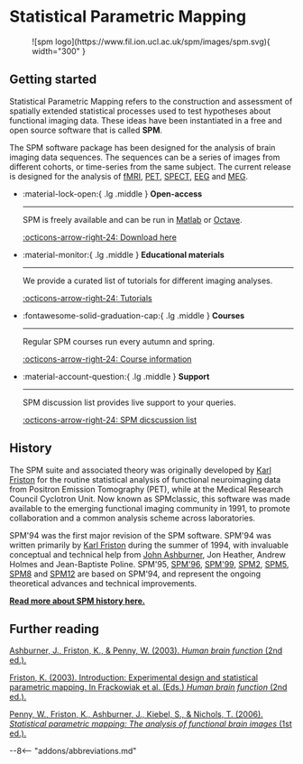 # Statistical Parametric Mapping

<figure markdown>
  ![spm logo](https://www.fil.ion.ucl.ac.uk/spm/images/spm.svg){ width="300" }
  <figcaption></figcaption>
</figure>

## Getting started

Statistical Parametric Mapping refers to the construction and assessment of spatially extended statistical processes used to test hypotheses about functional imaging data. These ideas have been instantiated in a free and open source software that is called **SPM**.

The SPM software package has been designed for the analysis of brain imaging data sequences. The sequences can be a series of images from different cohorts, or time-series from the same subject. The current release is designed for the analysis of [fMRI](https://www.fil.ion.ucl.ac.uk/spm/doc/biblio/Keyword/FMRI.html), [PET](https://www.fil.ion.ucl.ac.uk/spm/doc/biblio/Keyword/PET.html), [SPECT](https://www.fil.ion.ucl.ac.uk/spm/doc/biblio/Keyword/PET.html), [EEG](https://www.fil.ion.ucl.ac.uk/spm/doc/biblio/Keyword/EEG.html) and [MEG](https://www.fil.ion.ucl.ac.uk/spm/doc/biblio/Keyword/MEG.html).

<div class="grid cards" markdown>

-   :material-lock-open:{ .lg .middle } __Open-access__

    ---

    SPM is freely available and can be run in [Matlab](https://www.mathworks.com/products/matlab.html) or [Octave](https://octave.org/index.html). 

    [:octicons-arrow-right-24: Download here ](https://www.fil.ion.ucl.ac.uk/spm/software/download/)

-   :material-monitor:{ .lg .middle } __Educational materials__

    ---

    We provide a curated list of tutorials for different imaging analyses.

    [:octicons-arrow-right-24: Tutorials](tutorials/fmri_preprocessing/introduction/)

-   :fontawesome-solid-graduation-cap:{ .lg .middle } __Courses__

    ---

    Regular SPM courses run every autumn and spring.

    [:octicons-arrow-right-24: Course information](https://www.fil.ion.ucl.ac.uk/spm/course/)

-   :material-account-question:{ .lg .middle } __Support__

    ---

    SPM discussion list provides live support to your queries.

    [:octicons-arrow-right-24: SPM dicscussion list](https://www.fil.ion.ucl.ac.uk/spm/support/)

</div>

## History

The SPM suite and associated theory was originally developed by [Karl Friston](https://www.fil.ion.ucl.ac.uk/~karl/) for the routine statistical analysis of functional neuroimaging data from Positron Emission Tomography (PET), while at the Medical Research Council Cyclotron Unit. Now known as SPMclassic, this software was made available to the emerging functional imaging community in 1991, to promote collaboration and a common analysis scheme across laboratories.

SPM'94 was the first major revision of the SPM software. SPM'94 was written primarily by [Karl Friston](https://www.fil.ion.ucl.ac.uk/~karl/) during the summer of 1994, with invaluable conceptual and technical help from [John Ashburner](https://www.fil.ion.ucl.ac.uk/~john/), Jon Heather, Andrew Holmes and Jean-Baptiste Poline. SPM'95, [SPM'96](https://www.fil.ion.ucl.ac.uk/spm/software/spm96/), [SPM'99](https://www.fil.ion.ucl.ac.uk/spm/software/spm99/), [SPM2](https://www.fil.ion.ucl.ac.uk/spm/software/spm2/), [SPM5](https://www.fil.ion.ucl.ac.uk/spm/software/spm5/), [SPM8](https://www.fil.ion.ucl.ac.uk/spm/software/spm8/) and [SPM12](https://www.fil.ion.ucl.ac.uk/spm/software/spm12/) are based on SPM'94, and represent the ongoing theoretical advances and technical improvements.

[**Read more about SPM history here.**](https://www.fil.ion.ucl.ac.uk/spm/doc/history.html)

## Further reading

[Ashburner, J., Friston, K., & Penny, W. (2003). *Human brain function* (2nd ed.).](https://www.fil.ion.ucl.ac.uk/spm/doc/books/hbf2/)

[Friston, K. (2003). Introduction: Experimental design and statistical parametric mapping. In Frackowiak et al. (Eds.) *Human brain function* (2nd ed.).](https://www.fil.ion.ucl.ac.uk/spm/doc/intro/)

[Penny, W., Friston, K., Ashburner, J., Kiebel, S., & Nichols, T. (2006). *Statistical parametric mapping: The analysis of functional brain images* (1st ed.).](http://www.elsevierdirect.com/product.jsp?isbn=9780123725608&srccode=89660)

--8<-- "addons/abbreviations.md"
